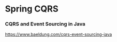# Spring CQRS

### CQRS and Event Sourcing in Java

https://www.baeldung.com/cqrs-event-sourcing-java
